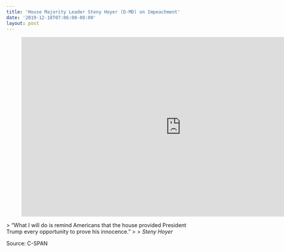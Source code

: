 ```yaml
---
title: 'House Majority Leader Steny Hoyer (D-MD) on Impeachment'
date: '2019-12-18T07:06:00-08:00'
layout: post
---
```


<figure class="wp-block-embed is-type-rich is-provider-embed-handler wp-block-embed-embed-handler wp-embed-aspect-16-9 wp-has-aspect-ratio"><div class="wp-block-embed__wrapper"><iframe allow="accelerometer; autoplay; clipboard-write; encrypted-media; gyroscope; picture-in-picture" allowfullscreen="" frameborder="0" height="473" src="https://www.youtube.com/embed/JMVlL3uPEuw?feature=oembed" title="House Majority Leader Steny Hoyer (D-MD) on Impeachment" width="840"></iframe></div></figure>> “What I will do is remind Americans that the house provided President Trump every opportunity to prove his innocence.”
> 
> <cite>Steny Hoyer</cite>

Source: C-SPAN